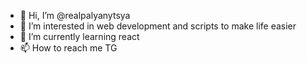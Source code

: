 - 👋 Hi, I’m @realpalyanytsya
- 👀 I’m interested in web development and scripts to make life easier
- 🌱 I’m currently learning react
- 📫 How to reach me TG

<!---
realpalyanytsya/realpalyanytsya is a ✨ special ✨ repository because its `README.md` (this file) appears on your GitHub profile.
You can click the Preview link to take a look at your changes.
--->
